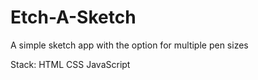 # Etch-A-Sketch

A simple sketch app with the option for multiple pen sizes

Stack: HTML CSS JavaScript
